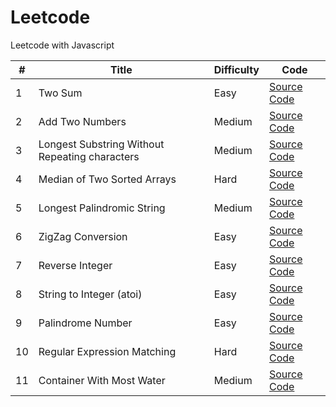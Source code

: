# Leetcode
Leetcode with Javascript

| #    | Title     | Difficulty    | Code      |
 ------| ----------| --------------| ----------|
| 1    | Two Sum  | Easy | [Source Code](./algorithms/1_TwoSum.js) |
| 2    | Add Two Numbers  | Medium | [Source Code](./algorithms/2_AddTwoNumbers.js) |
| 3    | Longest Substring Without Repeating characters | Medium | [Source Code](./algorithms/3_LongestSubstringWithoutRepeatingCharacters.js) |
| 4    | Median of Two Sorted Arrays  | Hard | [Source Code](./algorithms/4_MedianOfTwoSortedArrays.js) |
| 5    | Longest Palindromic String  | Medium | [Source Code](./algorithms/5_LongestPalindromicSubstring.js) |
| 6    | ZigZag Conversion  | Easy | [Source Code](./algorithms/6_ZigZagConversion.js) |
| 7    | Reverse Integer  | Easy | [Source Code](./algorithms/7_ReverseInteger.js) |
| 8    | String to Integer (atoi)  | Easy | [Source Code](./algorithms/8_StringToInteger.js) |
| 9    | Palindrome Number | Easy | [Source Code](./algorithms/9_PalindromeNumber.js) |
| 10   | Regular Expression Matching  | Hard | [Source Code](./algorithms/10_RegularExpressionMatching.js) |
| 11   | Container With Most Water  | Medium | [Source Code](./algorithms/11_ContainerWithMostWater.js) |
